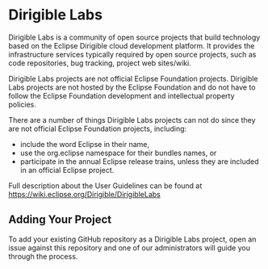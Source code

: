 # Dirigible Labs

Dirigible Labs is a community of open source projects that build technology based on the Eclipse Dirigible cloud development platform. It provides the infrastructure services typically required by open source projects, such as code repositories, bug tracking, project web sites/wiki.

Dirigible Labs projects are not official Eclipse Foundation projects. Dirigible Labs projects are not hosted by the Eclipse Foundation and do not have to follow the Eclipse Foundation development and intellectual property policies.

There are a number of things Dirigible Labs projects can not do since they are not official Eclipse Foundation projects, including:
* include the word Eclipse in their name,
* use the org.eclipse namespace for their bundles names, or
* participate in the annual Eclipse release trains, unless they are included in an official Eclipse project.

Full description about the User Guidelines can be found at https://wiki.eclipse.org/Dirigible/DirigibleLabs

## Adding Your Project

To add your existing GitHub repository as a Dirigible Labs project, open an issue against this repository and one of our administrators will guide you through the process.
